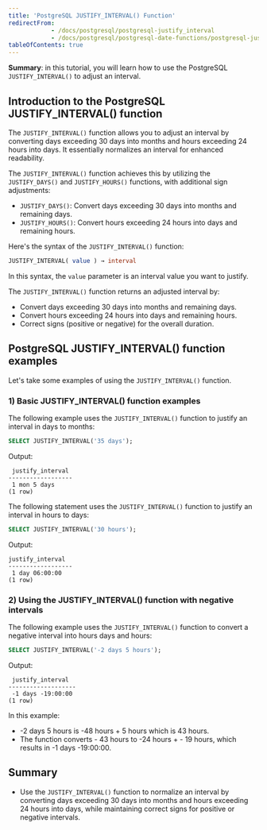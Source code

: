 ```yaml
---
title: 'PostgreSQL JUSTIFY_INTERVAL() Function'
redirectFrom:
            - /docs/postgresql/postgresql-justify_interval 
            - /docs/postgresql/postgresql-date-functions/postgresql-justify_interval
tableOfContents: true
---
```


**Summary**: in this tutorial, you will learn how to use the PostgreSQL `JUSTIFY_INTERVAL()` to adjust an interval.

## Introduction to the PostgreSQL JUSTIFY_INTERVAL() function

The `JUSTIFY_INTERVAL()` function allows you to adjust an interval by converting days exceeding 30 days into months and hours exceeding 24 hours into days. It essentially normalizes an interval for enhanced readability.

The `JUSTIFY_INTERVAL()` function achieves this by utilizing the `JUSTIFY_DAYS()` and `JUSTIFY_HOURS()` functions, with additional sign adjustments:

- `JUSTIFY_DAYS()`: Convert days exceeding 30 days into months and remaining days.
- `JUSTIFY_HOURS()`: Convert hours exceeding 24 hours into days and remaining hours.

Here's the syntax of the `JUSTIFY_INTERVAL()` function:

```sql
JUSTIFY_INTERVAL( value ) → interval
```

In this syntax, the `value` parameter is an interval value you want to justify.

The `JUSTIFY_INTERVAL()` function returns an adjusted interval by:

- Convert days exceeding 30 days into months and remaining days.
- Convert hours exceeding 24 hours into days and remaining hours.
- Correct signs (positive or negative) for the overall duration.

## PostgreSQL JUSTIFY_INTERVAL() function examples

Let's take some examples of using the `JUSTIFY_INTERVAL()` function.

### 1) Basic JUSTIFY_INTERVAL() function examples

The following example uses the `JUSTIFY_INTERVAL()` function to justify an interval in days to months:

```sql
SELECT JUSTIFY_INTERVAL('35 days');
```

Output:

```
 justify_interval
------------------
 1 mon 5 days
(1 row)
```

The following statement uses the `JUSTIFY_INTERVAL()` function to justify an interval in hours to days:

```sql
SELECT JUSTIFY_INTERVAL('30 hours');
```

Output:

```
justify_interval
------------------
 1 day 06:00:00
(1 row)
```

### 2) Using the JUSTIFY_INTERVAL() function with negative intervals

The following example uses the `JUSTIFY_INTERVAL()` function to convert a negative interval into hours days and hours:

```sql
SELECT JUSTIFY_INTERVAL('-2 days 5 hours');
```

Output:

```
 justify_interval
-------------------
 -1 days -19:00:00
(1 row)
```

In this example:

- \-2 days 5 hours is -48 hours + 5 hours which is 43 hours.
- The function converts - 43 hours to -24 hours + - 19 hours, which results in -1 days -19:00:00.

## Summary

- Use the `JUSTIFY_INTERVAL()` function to normalize an interval by converting days exceeding 30 days into months and hours exceeding 24 hours into days, while maintaining correct signs for positive or negative intervals.
